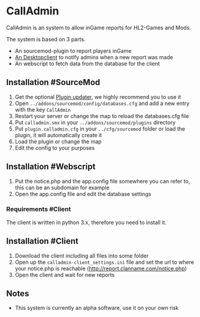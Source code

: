 # CallAdmin  
CallAdmin is an system to allow inGame reports for HL2-Games and Mods.  

The system is based on 3 parts.  
* An sourcemod-plugin to report players inGame  
* [An Desktopclient](https://github.com/popoklopsi/CallAdmin-Client) to notify admins  when a new report was made  
* An webscript to fetch data from the database for the client  


## Installation #SourceMod
1. Get the optional [Plugin updater](http://forums.alliedmods.net/showthread.php?t=169095), we highly recommend you to use it  
2. Open `../addons/sourcemod/config/databases.cfg` and add a new entry with the key `CallAdmin`  
3. Restart your server or change the map to reload the databases.cfg file  
3. Put `calladmin.smx` in your `../addons/sourcemod/plugins` directory  
5. Put `plugin.calladmin.cfg` in your `../cfg/sourcemod` folder or load the plugin, it will automatically create it  
6. Load the plugin or change the map  
7. Edit the config to your purposes  


## Installation #Webscript
1. Put the notice.php and the app.config file somewhere you can refer to, this can be an subdomain for example  
2. Open the app.config file and edit the database settings


### Requirements #Client
The client is written in python 3.x, therefore you need to install it.


## Installation #Client
1. Download the client including all files into some folder  
2. Open up the `calladmin-client_settings.ini` file and set the url to where your notice.php is reachable (http://report.clanname.com/notice.php)  
3. Open the client and wait for new reports  


## Notes
* This system is currently an alpha software, use it on your own risk  
